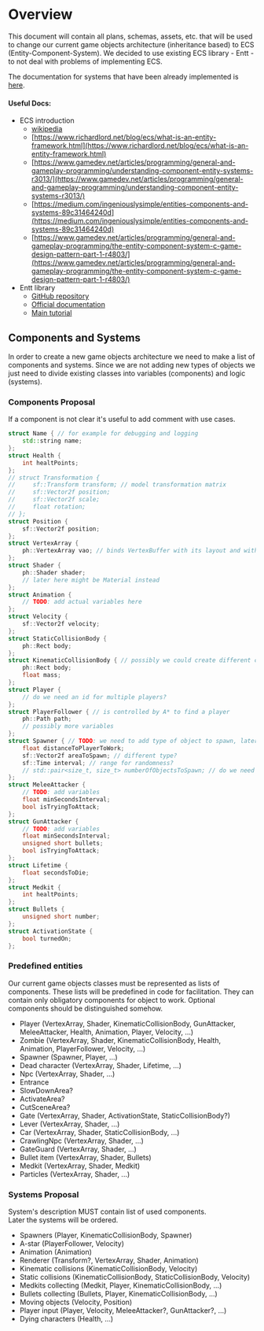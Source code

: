 # Overview
This document will contain all plans, schemas, assets, etc. that will be used to change our current game objects architecture (inheritance based) to ECS (Entity-Component-System). We decided to use existing ECS library - Entt - to not deal with problems of implementing ECS.

The documentation for systems that have been already implemented is [here](forProgrammers/ECS_architecture.md). 

#### Useful Docs:
- ECS introduction
  - [wikipedia](https://en.wikipedia.org/wiki/Entity_component_system)
  - [https://www.richardlord.net/blog/ecs/what-is-an-entity-framework.html](https://www.richardlord.net/blog/ecs/what-is-an-entity-framework.html)
  - [https://www.gamedev.net/articles/programming/general-and-gameplay-programming/understanding-component-entity-systems-r3013/](https://www.gamedev.net/articles/programming/general-and-gameplay-programming/understanding-component-entity-systems-r3013/)
  - [https://medium.com/ingeniouslysimple/entities-components-and-systems-89c31464240d](https://medium.com/ingeniouslysimple/entities-components-and-systems-89c31464240d)
  - [https://www.gamedev.net/articles/programming/general-and-gameplay-programming/the-entity-component-system-c-game-design-pattern-part-1-r4803/](https://www.gamedev.net/articles/programming/general-and-gameplay-programming/the-entity-component-system-c-game-design-pattern-part-1-r4803/)
- Entt library
  - [GitHub repository](https://github.com/skypjack/entt)
  - [Official documentation](https://skypjack.github.io/entt/)
  - [Main tutorial](https://skypjack.github.io/entt/autotoc_md8.html)

## Components and Systems
In order to create a new game objects architecture we need to make a list of components and systems.
 Since we are not adding new types of objects we just need to divide existing classes into variables (components) and logic (systems).

### Components Proposal
If a component is not clear it's useful to add comment with use cases.
```cpp
struct Name { // for example for debugging and logging
    std::string name;
};
struct Health {
    int healtPoints;
};
// struct Transformation {
//     sf::Transform transform; // model transformation matrix
//     sf::Vector2f position;
//     sf::Vector2f scale;
//     float rotation;
// };
struct Position {
    sf::Vector2f position;
};
struct VertexArray {
    ph::VertexArray vao; // binds VertexBuffer with its layout and with IndexBuffer
};
struct Shader {
    ph::Shader shader;
    // later here might be Material instead
};
struct Animation {
    // TODO: add actual variables here
};
struct Velocity {
    sf::Vector2f velocity;
};
struct StaticCollisionBody {
    ph::Rect body;
};
struct KinematicCollisionBody { // possibly we could create different component for hitbox
    ph::Rect body;
    float mass;
};
struct Player {
    // do we need an id for multiple players?
};
struct PlayerFollower { // is controlled by A* to find a player
    ph::Path path;
    // possibly more variables
};
struct Spawner { // TODO: we need to add type of object to spawn, later it'll be done in scripting language
    float distanceToPlayerToWork;
    sf::Vector2f areaToSpawn; // different type?
    sf::Time interval; // range for randomness?
    // std::pair<size_t, size_t> numberOfObjectsToSpawn; // do we need custom amount?
};
struct MeleeAttacker {
    // TODO: add variables
    float minSecondsInterval;
    bool isTryingToAttack;
};
struct GunAttacker {
    // TODO: add variables
    float minSecondsInterval;
    unsigned short bullets;
    bool isTryingToAttack;
};
struct Lifetime {
    float secondsToDie;
};
struct Medkit {
    int healtPoints;
};
struct Bullets {
    unsigned short number;
};
struct ActivationState {
    bool turnedOn;
};
```

### Predefined entities
Our current game objects classes must be represented as lists of components.
These lists will be predefined in code for facilitation.
They can contain only obligatory components for object to work.
Optional components should be distinguished somehow.

- Player (VertexArray, Shader, KinematicCollisionBody, GunAttacker, MeleeAttacker, Health, Animation, Player, Velocity, ...)
- Zombie (VertexArray, Shader, KinematicCollisionBody, Health, Animation, PlayerFollower, Velocity, ...)
- Spawner (Spawner, Player, ...)
- Dead character (VertexArray, Shader, Lifetime, ...)
- Npc (VertexArray, Shader, ...)
- Entrance
- SlowDownArea?
- ActivateArea?
- CutSceneArea?
- Gate (VertexArray, Shader, ActivationState, StaticCollisionBody?)
- Lever (VertexArray, Shader, ...)
- Car (VertexArray, Shader, StaticCollisionBody, ...)
- CrawlingNpc (VertexArray, Shader, ...)
- GateGuard (VertexArray, Shader, ...)
- Bullet item (VertexArray, Shader, Bullets)
- Medkit (VertexArray, Shader, Medkit)
- Particles (VertexArray, Shader, ...)

### Systems Proposal
System's description MUST contain list of used components.<br>
Later the systems will be ordered.
- Spawners (Player, KinematicCollisionBody, Spawner)
- A-star (PlayerFollower, Velocity)
- Animation (Animation)
- Renderer (Transform?, VertexArray, Shader, Animation)
- Kinematic collisions (KinematicCollisionBody, Velocity)
- Static collisions (KinematicCollisionBody, StaticCollisionBody, Velocity)
- Medkits collecting (Medkit, Player, KinematicCollisionBody, ...)
- Bullets collecting (Bullets, Player, KinematicCollisionBody, ...)
- Moving objects (Velocity, Position)
- Player input (Player, Velocity, MeleeAttacker?, GunAttacker?, ...)
- Dying characters (Health, ...)
